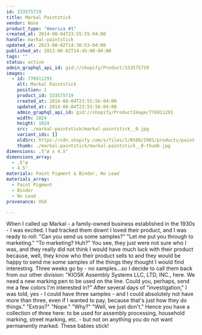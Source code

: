 ```yaml
---
id: 333575719
title: Markal Paintstick
vendor: None
product_type: "America #1"
created_at: 2014-08-04T23:55:55-04:00
handle: markal-paintstick
updated_at: 2023-08-02T14:36:53-04:00
published_at: 2011-06-02T14:45:00-04:00
tags: ""
status: active
admin_graphql_api_id: gid://shopify/Product/333575719
images:
  - id: 776911291
    alt: Markal Paintstick
    position: 1
    product_id: 333575719
    created_at: 2014-08-04T23:55:56-04:00
    updated_at: 2014-08-04T23:55:56-04:00
    admin_graphql_api_id: gid://shopify/ProductImage/776911291
    width: 1024
    height: 1024
    src: ./markal-paintstick/markal-paintstick__0.jpg
    variant_ids: []
    oldSrc: https://cdn.shopify.com/s/files/1/0589/2901/products/paint-stick_5676.jpeg?v=1407210956
    thumb: ./markal-paintstick/markal-paintstick__0-thumb.jpg
dimensions: .5"ø x 4.5"
dimensions_array:
  - .5"ø
  - 4.5"
materials: Paint Pigment & Binder, No Lead
materials_array:
  - Paint Pigment
  - Binder
  - No Lead
provenance: USA

---
```


When I called up Markal - a family-owned business established in the 1930s - I was excited. I had tracked them down! I loved their product, and I was ready to roll: "Can you send us some samples?" "Let me put you through to marketing." "To marketing? Huh?" You see, they just were not sure who I was, and they really did not think I would have much luck with their product because, well, they know who their product sells to and they would be happy to send me some samples of the things they thought I would find interesting. Three weeks go by - no samples...so I decide to call them back from our other division: "KIOSK Assembly Systems LLC, LTD, INC., here. We need a new marking pen to be used on the line. Could you, perhaps, send me a few colors I'm interested in?" After several days of "investigation," I was told, yes - I could have three samples - and I could absolutely not have more than three, even if I wanted to pay, because that's just how they do things." "Extras?" "Nope." "Why?" "Well, we just don't." Hence you have a collection of three here: to be used for assembly processing, household marking, street marking, etc. - but not on anything you do not want permanently marked. These babies stick!
